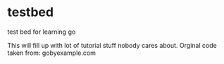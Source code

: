 # testbed
test bed for learning go

This will fill up with lot of tutorial stuff nobody cares about.
Orginal code taken from: gobyexample.com

